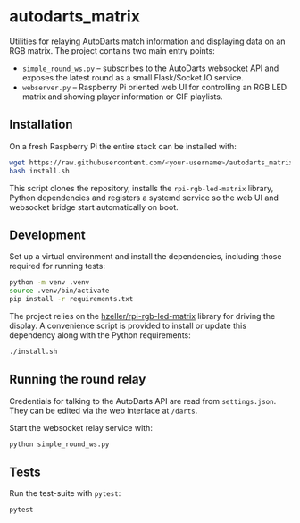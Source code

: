 # autodarts_matrix

Utilities for relaying AutoDarts match information and displaying data on an
RGB matrix.  The project contains two main entry points:

* `simple_round_ws.py` &ndash; subscribes to the AutoDarts websocket API and
  exposes the latest round as a small Flask/Socket.IO service.
* `webserver.py` &ndash; Raspberry&nbsp;Pi oriented web UI for controlling an RGB LED
  matrix and showing player information or GIF playlists.

## Installation

On a fresh Raspberry Pi the entire stack can be installed with:

```bash
wget https://raw.githubusercontent.com/<your-username>/autodarts_matrix/main/install.sh
bash install.sh
```

This script clones the repository, installs the `rpi-rgb-led-matrix` library,
Python dependencies and registers a systemd service so the web UI and websocket
bridge start automatically on boot.

## Development

Set up a virtual environment and install the dependencies, including those required for running tests:

```bash
python -m venv .venv
source .venv/bin/activate
pip install -r requirements.txt
```

The project relies on the [hzeller/rpi-rgb-led-matrix](https://github.com/hzeller/rpi-rgb-led-matrix)
library for driving the display.  A convenience script is provided to
install or update this dependency along with the Python requirements:

```bash
./install.sh
```

## Running the round relay

Credentials for talking to the AutoDarts API are read from
`settings.json`.  They can be edited via the web interface at `/darts`.

Start the websocket relay service with:

```bash
python simple_round_ws.py
```

## Tests

Run the test-suite with `pytest`:

```bash
pytest
```

